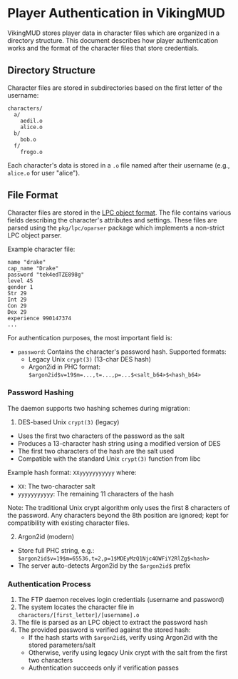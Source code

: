 # Player Authentication in VikingMUD

VikingMUD stores player data in character files which are organized in a directory structure. This document describes how player authentication works and the format of the character files that store credentials.

## Directory Structure

Character files are stored in subdirectories based on the first letter of the username:

```
characters/
  a/
    aedil.o
    alice.o
  b/
    bob.o
  f/
    frogo.o
```

Each character's data is stored in a `.o` file named after their username (e.g., `alice.o` for user "alice").

## File Format

Character files are stored in the [LPC object format](lpc_object_format.md). The file contains various fields describing the character's attributes and settings. These files are parsed using the `pkg/lpc/oparser` package which implements a non-strict LPC object parser.

Example character file:
```
name "drake"
cap_name "Drake"
password "tek4edTZE898g"
level 45
gender 1
Str 29
Int 29
Con 29
Dex 29
experience 990147374
...
```

For authentication purposes, the most important field is:

- `password`: Contains the character's password hash. Supported formats:
  - Legacy Unix `crypt(3)` (13-char DES hash)
  - Argon2id in PHC format: `$argon2id$v=19$m=...,t=...,p=...$<salt_b64>$<hash_b64>`

### Password Hashing

The daemon supports two hashing schemes during migration:

1) DES-based Unix `crypt(3)` (legacy)

- Uses the first two characters of the password as the salt
- Produces a 13-character hash string using a modified version of DES
- The first two characters of the hash are the salt used
- Compatible with the standard Unix `crypt(3)` function from libc

Example hash format: `XXyyyyyyyyyyy` where:
- `XX`: The two-character salt
- `yyyyyyyyyyy`: The remaining 11 characters of the hash

Note: The traditional Unix crypt algorithm only uses the first 8 characters of the password. Any characters beyond the 8th position are ignored; kept for compatibility with existing character files.

2) Argon2id (modern)

- Store full PHC string, e.g.: `$argon2id$v=19$m=65536,t=2,p=1$MDEyMzQ1Njc4OWFiY2RlZg$<hash>`
- The server auto-detects Argon2id by the `$argon2id$` prefix

### Authentication Process

1. The FTP daemon receives login credentials (username and password)
2. The system locates the character file in `characters/[first_letter]/[username].o`
3. The file is parsed as an LPC object to extract the password hash
4. The provided password is verified against the stored hash:
   - If the hash starts with `$argon2id$`, verify using Argon2id with the stored parameters/salt
   - Otherwise, verify using legacy Unix crypt with the salt from the first two characters
   - Authentication succeeds only if verification passes
